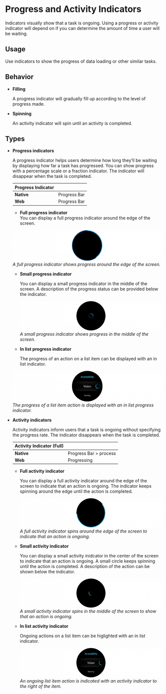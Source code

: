 # Progress and Activity Indicators



Indicators visually show that a task is ongoing. Using a progress or activity indicator will depend on if you can determine the amount of time a user will be waiting.

## Usage

Use indicators to show the progress of data loading or other similar tasks.

## Behavior

-   **Filling**

    A progress indicator will gradually fill up according to the level of progress made.

-   **Spinning**

    An activity indicator will spin until an activity is completed.

## Types

-   **Progress indicators**

    A progress indicator helps users determine how long they’ll be waiting by displaying how far a task has progressed. You can show progress with a percentage scale or a fraction indicator. The indicator will disappear when the task is completed.  

    | Progress Indicator | |
    | -- | -- |
    | **Native** | Progress Bar |
    |  **Web** | Progress Bar |

    -   **Full progress indicator**  
      You can display a full progress indicator around the edge of the screen.

      ![](media/ui_components_10.11.3_1-850x174.png)  
      *A full progress indicator shows progress around the edge of the screen.*

    -   **Small progress indicator**

        You can display a small progress indicator in the middle of the screen. A description of the progress status can be provided below the indicator.

        ![](media/ui_components_10.11.3_2-850x174.png)  
        *A small progress indicator shows progress in the middle of the screen.*

    -   **In list progress indicator**

        The progress of an action on a list item can be displayed with an in list indicator.

       ![](media/ui_components_10.11.3_3-850x174.png)  
        *The progress of a list item action is displayed with an in list progress indicator.*

-   **Activity indicators**

    Activity indicators inform users that a task is ongoing without specifying the progress rate. The indicator disappears when the task is completed.

    | Activity Indicator (Full) | |
    | -- | -- |
    | **Native** | Progress Bar > process |
    | **Web** | Progressing |
    
    -   **Full activity indicator**

        You can display a full activity indicator around the edge of the screen to indicate that an action is ongoing. The indicator keeps spinning around the edge until the action is completed.

        ![](media/ui_components_10.11.3_4-850x174.png)  
        *A full activity indicator spins around the edge of the screen to indicate that an action is ongoing.*

    -   **Small activity indicator**

        You can display a small activity inidcator in the center of the screen to indicate that an action is ongoing. A small circle keeps spinning until the action is completed. A description of the action can be shown below the indicator.

        ![](media/ui_components_10.11.3_5-850x174.png)  
        *A small activity indicator spins in the middle of the screen to show that an action is ongoing.*

    -   **In list activity indicator**

        Ongoing actions on a list item can be higlighted with an in list indicator.

        ![](media/ui_components_10.11.3_6-850x174.png)  
        *An ongoing list item action is indicated with an activity indicator to the right of the item.*
